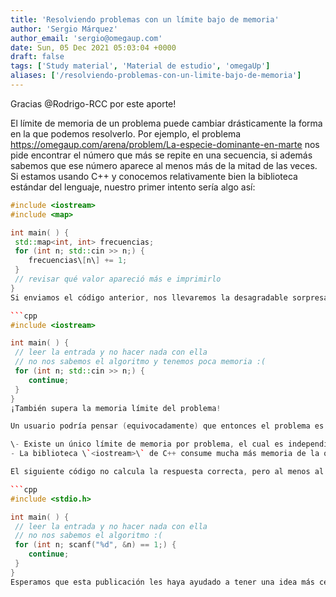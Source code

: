 ```yaml
---
title: 'Resolviendo problemas con un límite bajo de memoria'
author: 'Sergio Márquez'
author_email: 'sergio@omegaup.com'
date: Sun, 05 Dec 2021 05:03:04 +0000
draft: false
tags: ['Study material', 'Material de estudio', 'omegaUp']
aliases: ['/resolviendo-problemas-con-un-limite-bajo-de-memoria']
---
```


Gracias @Rodrigo-RCC por este aporte!

El límite de memoria de un problema puede cambiar drásticamente la forma en la que podemos resolverlo. Por ejemplo, el problema https://omegaup.com/arena/problem/La-especie-dominante-en-marte nos pide encontrar el número que más se repite en una secuencia, si además sabemos que ese número aparece al menos más de la mitad de las veces. Si estamos usando C++ y conocemos relativamente bien la biblioteca estándar del lenguaje, nuestro primer intento sería algo así:

```cpp
#include <iostream>
#include <map>

int main( ) {
 std::map<int, int> frecuencias;
 for (int n; std::cin >> n;) {
    frecuencias\[n\] += 1;
 }
 // revisar qué valor apareció más e imprimirlo
}
Si enviamos el código anterior, nos llevaremos la desagradable sorpresa de obtener \`MLE\` (memoria límite excedida). Aunque esta publicación no tiene por objetivo explicar cómo se resuelve el problema, sí podemos mencionar que lo adecuado es un \*algoritmo de streaming\* que surgió en el área de lo que ahora se conoce como \*Big Data\*. Entonces, el límite bajo de memoria es un intento de obligar al usuario a deducir dicho algoritmo, el cual usa únicamente tres variables enteras. Desafortunadamente, incluso el siguiente código...

```cpp
#include <iostream>

int main( ) {
 // leer la entrada y no hacer nada con ella
 // no nos sabemos el algoritmo y tenemos poca memoria :(
 for (int n; std::cin >> n;) {
    continue;
 }
}
¡También supera la memoria límite del problema!

Un usuario podría pensar (equivocadamente) que entonces el problema es imposible de resolver. Para evitar esta confusión, los usuarios de la plataforma deben tomar en cuenta lo siguiente:

\- Existe un único límite de memoria por problema, el cual es independiente del lenguaje de programación usado. En el problema descrito previamente, el autor no quiso aumentar artificialmente el límite de memoria sólo para aceptar envíos en todos los lenguajes, porque eso implicaría que alguien que use un lenguaje eficiente podría idear un algoritmo que no era el que el autor quería permitir. Entonces, es verdad que algunos problemas no se pueden resolver en ciertos lenguajes de programación, pero el autor debería garantizar que el problema se puede resolver de forma razonable en por lo menos un lenguaje de programación (de preferencia C y C++).
- La biblioteca \`<iostream>\` de C++ consume mucha más memoria de la que uno podría imaginar inicialmente. Esto se puede verificar resolviendo un problema de "Hola Mundo" usando \`<iostream>\` y luego comparándolo con uno que sólo usa \`<stdio.h>\`. Peor aún, basta incluir \`<iostream>\` para que el consumo de memoria del programa aumente, ya que la inclusión de ese archivo al menos provoca que los objetos globales \`std::cin\` y \`std::cout\` se inicialicen.

El siguiente código no calcula la respuesta correcta, pero al menos al menos no superará el límite de memoria :)

```cpp
#include <stdio.h>

int main( ) {
 // leer la entrada y no hacer nada con ella
 // no nos sabemos el algoritmo :(
 for (int n; scanf("%d", &n) == 1;) {
    continue;
 }
}
Esperamos que esta publicación les haya ayudado a tener una idea más cercana de cómo atacar cierto tipo de problemas inusuales y los invitamos a resolver el problema mencionado en el juez en línea.


```


```


```